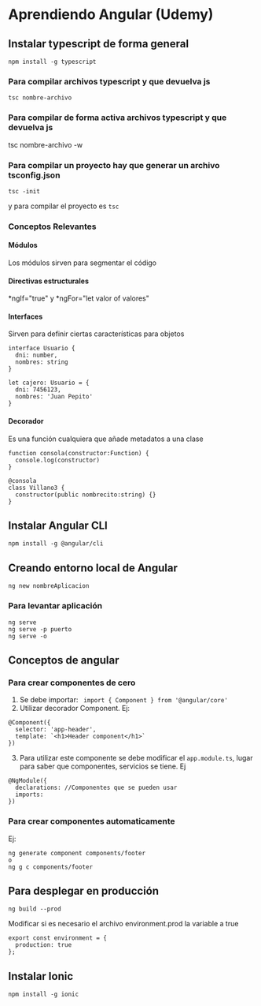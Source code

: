 # Aprendiendo Angular (Udemy)

## Instalar typescript de forma general
~~~
npm install -g typescript
~~~

### Para compilar archivos typescript y que devuelva js
~~~
tsc nombre-archivo 
~~~

### Para compilar de forma activa archivos typescript y que devuelva js
tsc nombre-archivo -w

### Para compilar un proyecto hay que generar un archivo tsconfig.json
~~~
tsc -init
~~~ 
y para compilar el proyecto es `tsc`

### Conceptos Relevantes

#### Módulos
Los módulos sirven para segmentar el código 

#### Directivas estructurales

*ngIf="true" y *ngFor="let valor of valores"

#### Interfaces
Sirven para definir ciertas características para objetos 
~~~
interface Usuario {
  dni: number,
  nombres: string
}

let cajero: Usuario = {
  dni: 7456123,
  nombres: 'Juan Pepito'
}
~~~

#### Decorador
Es una función cualquiera que añade metadatos a una clase 
~~~
function consola(constructor:Function) {
  console.log(constructor)
}

@consola
class Villano3 {
  constructor(public nombrecito:string) {}
}
~~~

## Instalar Angular CLI
~~~
npm install -g @angular/cli
~~~

## Creando entorno local de Angular
~~~
ng new nombreAplicacion
~~~
### Para levantar aplicación
~~~
ng serve
ng serve -p puerto
ng serve -o
~~~

## Conceptos de angular

### Para crear componentes de cero
1. Se debe importar:
` import { Component } from '@angular/core'` 
2. Utilizar decorador Component. Ej:
~~~
@Component({
  selector: 'app-header',
  template: `<h1>Header component</h1>`
})
~~~
3. Para utilizar este componente se debe modificar el `app.module.ts`, lugar para saber que componentes, servicios se tiene. Ej

~~~
@NgModule({
  declarations: //Componentes que se pueden usar
  imports: 
})
~~~

### Para crear componentes automaticamente
Ej:

~~~
ng generate component components/footer
o
ng g c components/footer
~~~

## Para desplegar en producción 
~~~
ng build --prod
~~~
Modificar si es necesario el archivo environment.prod la variable a true

~~~
export const environment = {
  production: true
};
~~~

## Instalar Ionic
~~~
npm install -g ionic
~~~